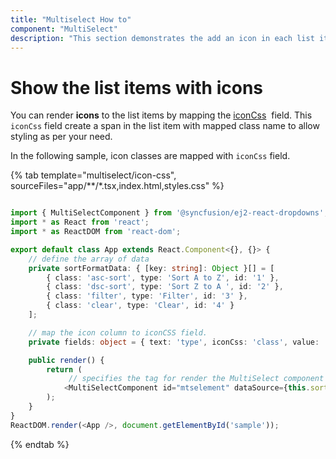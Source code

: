 ```yaml
---
title: "Multiselect How to"
component: "MultiSelect"
description: "This section demonstrates the add an icon in each list item of the React multiselect component."
---
```


# Show the list items with icons

You can render **icons** to the list items by mapping the
[iconCss](../../api/multi-select/#fields)
&nbsp;field. This `iconCss` field create a span in the list item with mapped class name
to allow styling as per your need.

In the following sample, icon classes are mapped with `iconCss` field.

{% tab template="multiselect/icon-css", sourceFiles="app/**/*.tsx,index.html,styles.css" %}

```typescript

import { MultiSelectComponent } from '@syncfusion/ej2-react-dropdowns';
import * as React from 'react';
import * as ReactDOM from 'react-dom';

export default class App extends React.Component<{}, {}> {
    // define the array of data
    private sortFormatData: { [key: string]: Object }[] = [
        { class: 'asc-sort', type: 'Sort A to Z', id: '1' },
        { class: 'dsc-sort', type: 'Sort Z to A ', id: '2' },
        { class: 'filter', type: 'Filter', id: '3' },
        { class: 'clear', type: 'Clear', id: '4' }
    ];

    // map the icon column to iconCSS field.
    private fields: object = { text: 'type', iconCss: 'class', value: 'id' };

    public render() {
        return (
             // specifies the tag for render the MultiSelect component
            <MultiSelectComponent id="mtselement" dataSource={this.sortFormatData} fields={this.fields} placeholder="Select a format" />
        );
    }
}
ReactDOM.render(<App />, document.getElementById('sample'));

```

{% endtab %}